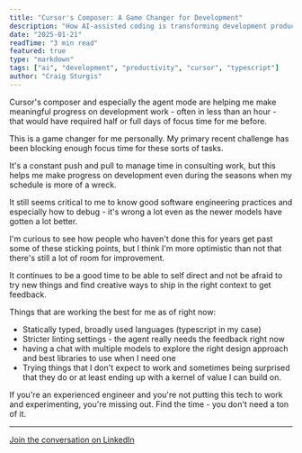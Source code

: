 ```yaml
---
title: "Cursor's Composer: A Game Changer for Development"
description: "How AI-assisted coding is transforming development productivity and focus time"
date: "2025-01-21"
readTime: "3 min read"
featured: true
type: "markdown"
tags: ["ai", "development", "productivity", "cursor", "typescript"]
author: "Craig Sturgis"
---
```


Cursor's composer and especially the agent mode are helping me make meaningful progress on development work - often in less than an hour - that would have required half or full days of focus time for me before.

This is a game changer for me personally. My primary recent challenge has been blocking enough focus time for these sorts of tasks.

It's a constant push and pull to manage time in consulting work, but this helps me make progress on development even during the seasons when my schedule is more of a wreck.

It still seems critical to me to know good software engineering practices and especially how to debug - it's wrong a lot even as the newer models have gotten a lot better.

I'm curious to see how people who haven't done this for years get past some of these sticking points, but I think I'm more optimistic than not that there's still a lot of room for improvement.

It continues to be a good time to be able to self direct and not be afraid to try new things and find creative ways to ship in the right context to get feedback.

Things that are working the best for me as of right now:

- Statically typed, broadly used languages (typescript in my case)
- Stricter linting settings - the agent really needs the feedback right now
- having a chat with multiple models to explore the right design approach and best libraries to use when I need one
- Trying things that I don't expect to work and sometimes being surprised that they do or at least ending up with a kernel of value I can build on.

If you're an experienced engineer and you're not putting this tech to work and experimenting, you're missing out. Find the time - you don't need a ton of it.

---

[Join the conversation on LinkedIn](https://www.linkedin.com/posts/craigsturgis_cursors-composer-and-especially-the-agent-activity-7287471945099489280-h9aO)

